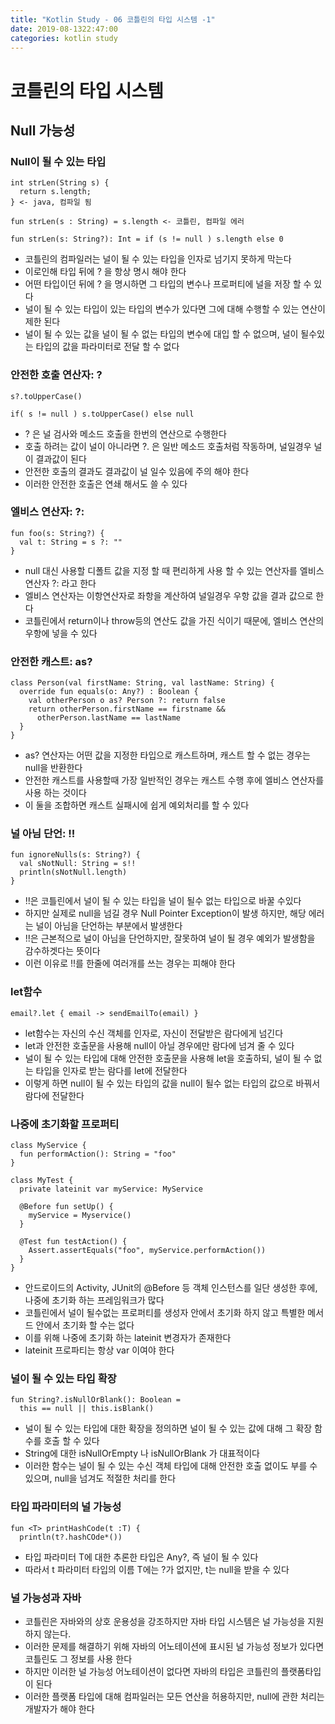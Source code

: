 ```yaml
---
title: "Kotlin Study - 06 코틀린의 타입 시스템 -1"
date: 2019-08-1322:47:00 
categories: kotlin study
---
```


# 코틀린의 타입 시스템

## Null 가능성

### Null이 될 수 있는 타입

~~~
int strLen(String s) {
  return s.length;
} <- java, 컴파일 됨

fun strLen(s : String) = s.length <- 코틀린, 컴파일 에러

fun strLen(s: String?): Int = if (s != null ) s.length else 0 
~~~

* 코틀린의 컴파일러는 널이 될 수 있는 타입을 인자로 넘기지 못하게 막는다
* 이로인해 타입 뒤에 ? 을 항상 명시 해야 한다
* 어떤 타입이던 뒤에 ? 을 명시하면 그 타입의 변수나 프로퍼티에 널을 저장 할 수 있다
* 널이 될 수 있는 타입이 있는 타입의 변수가 있다면 그에 대해 수행할 수 있는 연산이 제한 된다
* 널이 될 수 있는 값을 널이 될 수 없는 타입의 변수에 대입 할 수 없으며, 널이 될수있는 타입의 값을 파라미터로 전달 할 수 없다

### 안전한 호출 연산자: ?

~~~
s?.toUpperCase()

if( s != null ) s.toUpperCase() else null
~~~

* ? 은 널 검사와 메소드 호출을 한번의 연산으로 수행한다
* 호출 하려는 값이 널이 아니라면 ?. 은 일반 메소드 호출처럼 작동하며, 널일경우 널이 결과값이 된다
* 안전한 호출의 결과도 결과값이 널 일수 있음에 주의 해야 한다
* 이러한 안전한 호출은 연쇄 해서도 쓸 수 있다

### 엘비스 연산자: ?:

~~~
fun foo(s: String?) {
  val t: String = s ?: ""
}
~~~

* null 대신 사용할 디폴트 값을 지정 할 때 편리하게 사용 할 수 있는 연산자를 엘비스 연산자 ?: 라고 한다
* 엘비스 연산자는 이항연산자로 좌항을 계산하여 널일경우 우항 값을 결과 값으로 한다
* 코틀린에서 return이나 throw등의 연산도 값을 가진 식이기 때문에, 엘비스 연산의 우항에 넣을 수 있다

### 안전한 캐스트: as?

~~~
class Person(val firstName: String, val lastName: String) {
  override fun equals(o: Any?) : Boolean {
    val otherPerson o as? Person ?: return false
    return otherPerson.firstName == firstname &&
      otherPerson.lastName == lastName
  }
}
~~~

* as? 연산자는 어떤 값을 지정한 타입으로 캐스트하며, 캐스트 할 수 없는 경우는 null을 반환한다
* 안전한 캐스트를 사용할때 가장 일반적인 경우는 캐스트 수행 후에 엘비스 연산자를 사용 하는 것이다
* 이 둘을 조합하면 캐스트 실패시에 쉽게 예외처리를 할 수 있다

### 널 아님 단언: !!

~~~
fun ignoreNulls(s: String?) {
  val sNotNull: String = s!!
  println(sNotNull.length)
}
~~~

* !!은 코틀린에서 널이 될 수 있는 타입을 널이 될수 없는 타입으로 바꿀 수있다
* 하지만 실제로 null을 넘길 경우 Null Pointer Exception이 발생 하지만, 해당 에러는 널이 아님을 단언하는 부분에서 발생한다
* !!은 근본적으로 널이 아님을 단언하지만, 잘못하여 널이 될 경우 예외가 발생함을 감수하겟다는 뜻이다
* 이런 이유로 !!를 한줄에 여러개를 쓰는 경우는 피해야 한다

### let함수

~~~
email?.let { email -> sendEmailTo(email) }
~~~

* let함수는 자신의 수신 객체를 인자로, 자신이 전달받은 람다에게 넘긴다
* let과 안전한 호출문을 사용해 null이 아닐 경우에만 람다에 넘겨 줄 수 있다
* 널이 될 수 있는 타입에 대해 안전한 호출문을 사용해 let을 호출하되, 널이 될 수 없는 타입을 인자로 받는 람다를 let에 전달한다
* 이렇게 하면 null이 될 수 있는 타입의 값을 null이 될수 없는 타입의 값으로 바꿔서 람다에 전달한다

### 나중에 초기화할 프로퍼티

~~~
class MyService {
  fun performAction(): String = "foo"
}

class MyTest {
  private lateinit var myService: MyService
  
  @Before fun setUp() {
    myService = Myservice()
  }
  
  @Test fun testAction() {
    Assert.assertEquals("foo", myService.performAction())
  }
}
~~~

* 안드로이드의 Activity, JUnit의 @Before 등 객체 인스턴스를 일단 생성한 후에, 나중에 초기화 하는 프레임워크가 많다
* 코틀린에서 널이 될수없는 프로퍼티를 생성자 안에서 초기화 하지 않고 특별한 메서드 안에서 초기화 할 수는 없다
* 이를 위해 나중에 초기화 하는 lateinit 변경자가 존재한다
* lateinit 프로파티는 항상 var 이여야 한다

### 널이 될 수 있는 타입 확장

~~~
fun String?.isNullOrBlank(): Boolean = 
  this == null || this.isBlank()
~~~

* 널이 될 수 있는 타입에 대한 확장을 정의하면 널이 될 수 있는 값에 대해 그 확장 함수를 호출 할 수 있다
* String에 대한 isNullOrEmpty 나 isNullOrBlank 가 대표적이다
* 이러한 함수는 널이 될 수 있는 수신 객체 타입에 대해 안전한 호출 없이도 부를 수 있으며, null을 넘겨도 적절한 처리를 한다

### 타입 파라미터의 널 가능성

~~~
fun <T> printHashCode(t :T) {
  println(t?.hashCOde*())
~~~

* 타입 파라미터 T에 대한 추론한 타입은 Any?, 즉 널이 될 수 있다
* 따라서 t 파라미터 타입의 이름 T에는 ?가 없지만, t는 null을 받을 수 있다

### 널 가능성과 자바

* 코틀린은 자바와의 상호 운용성을 강조하지만 자바 타입 시스템은 널 가능성을 지원하지 않는다.
* 이러한 문제를 해결하기 위해 자바의 어노테이션에 표시된 널 가능성 정보가 있다면 코틀린도 그 정보를 사용 한다
* 하지만 이러한 널 가능성 어노테이션이 없다면 자바의 타입은 코틀린의 플랫폼타입이 된다
* 이러한 플랫폼 타입에 대해 컴파일러는 모든 연산을 허용하지만, null에 관한 처리는 개발자가 해야 한다

